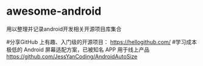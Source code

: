 # awesome-android
用以整理并记录android开发相关开源项目库集合

#分享GitHub 上有趣、入门级的开源项目：
https://hellogithub.com/
#学习成本极低的 Android 屏幕适配方案，已被知名 APP 用于线上产品
https://github.com/JessYanCoding/AndroidAutoSize

